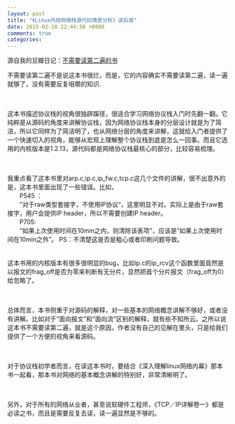 ```yaml
---
layout: post
title: "《Linux内核网络栈源代码情景分析》读后感"
date: 2015-02-28 22:44:50 +0800
comments: true
categories: 
---
```

源自我的豆瓣日记：<a href="http://book.douban.com/review/7370625/">不需要读第二遍的书</a>
<p>不需要读第二遍不是说这本书很烂，而是，它的内容确实不需要读第二遍，读一遍就够了，没有需要反复咀嚼的知识.</p> 
　　<p>这本书描述协议栈的视角很独辟蹊径，很适合学习网络协议栈入门时先翻一翻。它纯粹是从源码的角度来讲解协议栈，因为网络协议栈本身的分层设计就是为了简洁，所以它同样为了简洁明了，也从网络分层的角度来讲解，这就给入门者提供了一个快速切入的视角，能够从宏观上理解整个协议栈到底是怎么一回事。而且它选用的内核版本是1.2.13，源代码都是网络协议栈最核心的部分，比较容易梳理。</p> 
　　<p>我重点看了这本书里对arp.c,ip.c,ip_fw.c,tcp.c这几个文件的讲解，很不出意外的是，这本书里面出现了一些错误。比如，<br> 
　　P545 ：<br> 
　　”对于raw类型套接字，不使用IP协议“，这里明显不对。实际上是由于raw套接字，用户会提供IP header，所以不需要创建IP header。 <br>
　　P705: <br>
　　"如果上次使用时间在10min之内，则清除该表项"，应该是“如果上次使用时间在10min之外”。 PS：不清楚这是否是粗心或者印刷问题导致。 
　　<br> 
　　<p>这本书用的内核版本有很多很明显的bug，比如ip.c的ip_rcv这个函数里面竟然是以报文的frag_off是否为零来判断有无分片，显然把首个分片报文（frag_off为0）给忽略了。</p> 
　　 
　　<p>总体而言，本书侧重于对源码的解释，对一些基本的网络概念讲解不够好，或者没有讲解。比如对于“面向报文”和“面向流”区别的解释，就有些不知所云。之所以说这本书不需要读第二遍，就是这个原因，作者没有自己的见解在里头，只是给我们提供了一个方便的视角来看源码。</p> 
　　 
　　<p>对于协议栈初学者而言，在读这本书时，要结合《深入理解linux网络内幕》那本书一起看，那本书对网络的基本概念讲解的特别好，非常清晰明了。 </p>
　　 
　　<p>另外，对于所有的网络从业者，甚至说软硬件工程师，《TCP／IP详解卷一》都是必读之书，而且是需要反复去读，读一遍显然是不够的。</p> 
